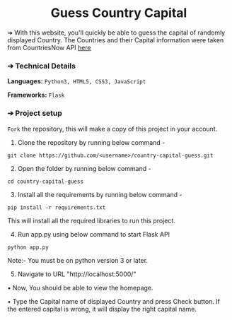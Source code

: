 
<h1 align="center">Guess Country Capital</h1>


➔ With this website, you'll quickly be able to guess the capital of randomly displayed Country. The Countries and their Capital information 
were taken from CountriesNow API [here](https://countriesnow.space/api/v0.1/countries/capital)


### ➔ Technical Details
**Languages:**
```Python3, HTML5, CSS3, JavaScript```

**Frameworks:** 
```Flask```


### ➔ Project setup
`Fork` the repository, this will make a copy of this project in your account.

1. Clone the repository by running below command -
```
git clone https://github.com/<username>/country-capital-guess.git
```

2. Open the folder by running below command -
```
cd country-capital-guess
```

3.  Install all the requirements by running below command -
```
pip install -r requirements.txt
```
This will install all the required libraries to run this project.

4. Run app.py using below command to start Flask API
```
python app.py
```
Note:- You must be on python version 3 or later.

5. Navigate to URL "http://localhost:5000/"

• Now, You should be able to view the homepage.

• Type the Capital name of displayed Country and press Check button. If the entered capital is wrong, it will display the right capital name.

